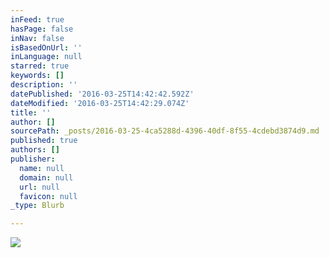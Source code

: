 ```yaml
---
inFeed: true
hasPage: false
inNav: false
isBasedOnUrl: ''
inLanguage: null
starred: true
keywords: []
description: ''
datePublished: '2016-03-25T14:42:42.592Z'
dateModified: '2016-03-25T14:42:29.074Z'
title: ''
author: []
sourcePath: _posts/2016-03-25-4ca5288d-4396-40df-8f55-4cdebd3874d9.md
published: true
authors: []
publisher:
  name: null
  domain: null
  url: null
  favicon: null
_type: Blurb

---
```

![](https://s3-us-west-2.amazonaws.com/the-grid-img/p/bd825ec4a2ec80ed8572ba31021e3ccbe5d122c7.jpg)